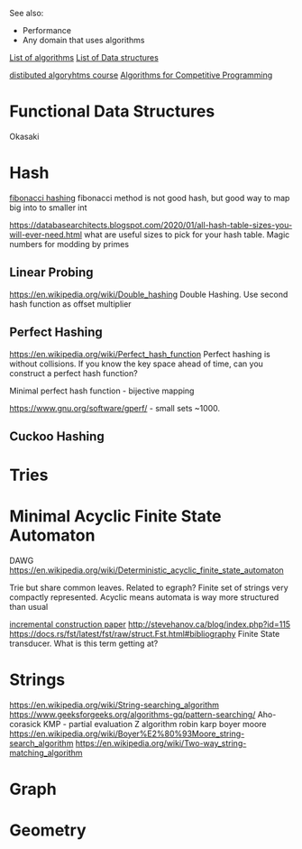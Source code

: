 
See also:
- Performance
- Any domain that uses algorithms

[List of algorithms](https://en.wikipedia.org/wiki/List_of_algorithms)
[List of Data structures](https://en.wikipedia.org/wiki/List_of_data_structures)


[distibuted algoryhtms course](https://www.youtube.com/playlist?list=PL2RY7P3JxZN8g9hFCasNqzuDhZbIbAj54)
[Algorithms for Competitive Programming](https://cp-algorithms.com/)

# Functional Data Structures
Okasaki

# Hash 
[fibonacci hashing](https://probablydance.com/2018/06/16/fibonacci-hashing-the-optimization-that-the-world-forgot-or-a-better-alternative-to-integer-modulo/) fibonacci method is not good hash, but good way to map big into to smaller int

https://databasearchitects.blogspot.com/2020/01/all-hash-table-sizes-you-will-ever-need.html what are useful sizes to pick for your hash table. Magic numbers for modding by primes

## Linear Probing


https://en.wikipedia.org/wiki/Double_hashing Double Hashing. Use second hash function as offset multiplier
## Perfect Hashing
https://en.wikipedia.org/wiki/Perfect_hash_function
Perfect hashing is without collisions. If you know the key space ahead of time, can you construct a perfect hash function?

Minimal perfect hash function - bijective mapping

https://www.gnu.org/software/gperf/ - small sets ~1000.


## Cuckoo Hashing


# Tries
# Minimal Acyclic Finite State Automaton
DAWG
https://en.wikipedia.org/wiki/Deterministic_acyclic_finite_state_automaton

Trie but share common leaves. Related to egraph?
Finite set of strings very compactly represented.
Acyclic means automata is way more structured than usual

[incremental construction paper](https://aclanthology.org/J00-1002.pdf)
http://stevehanov.ca/blog/index.php?id=115
https://docs.rs/fst/latest/fst/raw/struct.Fst.html#bibliography
Finite State transducer. What is this term getting at?

# Strings
https://en.wikipedia.org/wiki/String-searching_algorithm
https://www.geeksforgeeks.org/algorithms-gq/pattern-searching/
Aho-corasick
KMP - partial evaluation
Z algorithm
robin karp
boyer moore https://en.wikipedia.org/wiki/Boyer%E2%80%93Moore_string-search_algorithm
https://en.wikipedia.org/wiki/Two-way_string-matching_algorithm

# Graph


# Geometry


